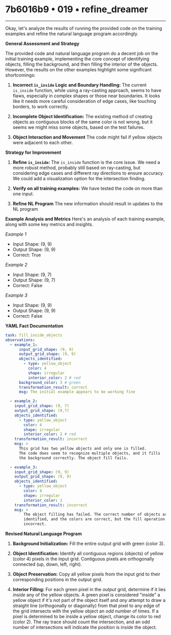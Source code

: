 # 7b6016b9 • 019 • refine_dreamer

---
Okay, let's analyze the results of running the provided code on the training examples and refine the natural language program accordingly.

**General Assessment and Strategy**

The provided code and natural language program do a decent job on the initial training example, implementing the core concept of identifying objects, filling the background, and then filling the interior of the objects. However, the results on the other examples highlight some significant shortcomings:

1.  **Incorrect `is_inside` Logic and Boundary Handling:** The current `is_inside` function, while using a ray-casting approach, seems to have flaws, especially in complex shapes or those near boundaries. It looks like it needs more careful consideration of edge cases, like touching borders, to work correctly.

2.  **Incomplete Object Identification:** The existing method of creating objects as contiguous blocks of the same color is not wrong, but it seems we might miss some objects, based on the test failures.

3. **Object Interaction and Movement** The code might fail if yellow objects were adjacent to each other.

**Strategy for Improvement**

1.  **Refine `is_inside`:** The `is_inside` function is the core issue. We need a more robust method, probably still based on ray-casting, but considering edge cases and different ray directions to ensure accuracy. We could add a visualization option for the intersection finding.

2.  **Verify on all training examples:** We have tested the code on more than one input.

3. **Refine NL Program** The new information should result in updates to the NL program

**Example Analysis and Metrics**
Here's an analysis of each training example, along with some key metrics and insights.

*Example 1*

- Input Shape: (9, 9)
- Output Shape: (9, 9)
- Correct: True

*Example 2*

- Input Shape: (9, 7)
- Output Shape: (9, 7)
- Correct: False

*Example 3*

- Input Shape: (9, 9)
- Output Shape: (9, 9)
- Correct: False

**YAML Fact Documentation**

```yaml
task: fill_inside_objects
observations:
  - example_1:
      input_grid_shape: (9, 9)
      output_grid_shape: (9, 9)
      objects_identified:
        - type: yellow_object
          color: 4
          shape: irregular
          interior_color: 2 # red
      background_color: 3 # green
      transformation_result: correct
      msg: The initial example appears to be working fine

  - example_2:
    input_grid_shape: (9, 7)
    output_grid_shape: (9,7)
    objects_identified:
      - type: yellow_object
        color: 4
        shape: irregular
        interior_color: 2 # red
    transformation_result: incorrect
    msg: >
      This grid has two yellow objects and only one is filled.
      The code does seem to recognize multiple objects, and it fills
      the background correctly. The object fill fails.

  - example_3:
    input_grid_shape: (9, 9)
    output_grid_shape: (9, 9)
    objects_identified:
      - type: yellow_object
        color: 4
        shape: irregular
        interior_color: 2
    transformation_result: incorrect
    msg: >
        The object filling has failed. The correct number of objects are
        identified, and the colors are correct, but the fill operation is
        incorrect.
```

**Revised Natural Language Program**

1.  **Background Initialization:** Fill the entire output grid with green (color 3).

2.  **Object Identification:** Identify all contiguous regions (objects) of yellow (color 4) pixels in the input grid. Contiguous pixels are orthogonally connected (up, down, left, right).

3.  **Object Preservation:** Copy all yellow pixels from the input grid to their corresponding positions in the output grid.

4.  **Interior Filling:** For each green pixel in the *output* grid, determine if it lies *inside* any of the yellow objects. A green pixel is considered "inside" a yellow object if it's not part of the object itself and *any* attempt to draw a straight line (orthogonally or diagonally) from that pixel to any edge of the grid intersects with the yellow object an *odd* number of times. If a pixel is determined to be inside a yellow object, change its color to red (color 2).
The ray trace should count the intersection, and an odd number of intersections will indicate the position is inside the object.

